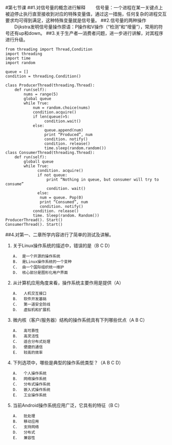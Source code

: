 #第七节课
##1.对信号量的概念进行解释
　　信号量：一个进程在某一关键点上被迫停止执行直至接收到对应的特殊变量值，通过这一措施，任何复杂的进程交互要求均可得到满足，这种特殊变量就是信号量。
##2.信号量的两种操作
　　Dijkstra发明信号量操作原语：P操作和V操作（“检测”和“增量”），常用的符号还有up和down。
##3.关于生产者—消费者问题，进一步进行讲解，对其程序进行升级。

    from threading import Thread,Condition
    import threading
    import time
    import random

    queue = []
    condition = threading.Condition()

    class ProducerThread(threading.Thread):
        def run(self):
            nums = range(5)
            global queue
            while True:
                num = random.choice(nums)
                condition.acquire()
                if len(queue)>5:
                     condition.wait()
                else:
                     queue.append(num)
                     print “Produced”, num
                     condition. notify()
                     condition. release()
                     time.sleep(random.random())
    class ConsumerThread(threading.Thread):
        def run(self):
            globall queue
            while True:
                  condition. acquire()
                  if not queue:
                      print “Nothing in queue, but consumer will try to consume”
                      condition. wait()
                  else:
                   num = queue. Pop(0)
                   print “Consumed”, num
                   condition. notify()
                condition. release()
                time. Sleep(random. Random())
    ProducerThread(). Start()
    ConsumerThread(). Start()

##4.对第一、二章所学内容进行了简单的测试及讲解。
1.	关于Linux操作系统的描述中，错误的是（B C D）

        A.	是一个开源的操作系统
        B.	是Linux操作系统的一个变种
        C.	由一个国际组织统一维护
        D.	核心部分是图形化用户界面
2.	从计算机应用角度来看，操作系统主要作用是提供（A）

        A．	人机交互接口
        B．	软件开发基础
        C．	第一道安全防线
        D．	虚拟机和扩展机
3.	微内核（客户/服务器）结构的操作系统具有下列哪些优点（A B C）

        A．	高可靠性
        B．	高灵活性
        C．	适合分布式处理
        D．	便捷的通信
        E．	较高的效率
4.	下列选项中，哪些是典型的操作系统类型？（A B C D）

        A．	个人操作系统 
        B．	网络操作系统
        C．	分布式操作系统
        D．	嵌入式操作系统
        E．	工业操作系统
5.	当前Android操作系统应用广泛，它具有的特征（B C）

        A．	批处理
        B．	移动应用
        C．	支持网络
        D．	分布式
        E．	兼容性
